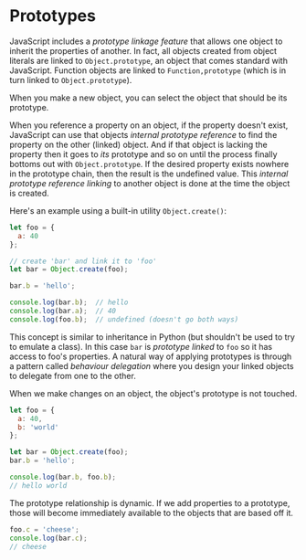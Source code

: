 # Prototypes


JavaScript includes a *prototype linkage feature* that allows one object to inherit the properties of another. In fact, all objects created from object literals are linked to `Object.prototype`, an object that comes standard with JavaScript. Function objects are linked to `Function,prototype` (which is in turn linked to `Object.prototype`).

When you make a new object, you can select the object that should be its prototype.

When you reference a property on an object, if the property doesn't exist, JavaScript can use that objects *internal prototype reference* to find the property on the other (linked) object. And if that object is lacking the property then it goes to *its* prototype and so on until the process finally bottoms out with `Object.prototype`. If the desired property exists nowhere in the prototype chain, then the result is the undefined value. This *internal prototype reference linking* to another object is done at the time the object is created.

Here's an example using a built-in utility `Object.create()`:

```JavaScript
let foo = {
  a: 40
};

// create 'bar' and link it to 'foo'
let bar = Object.create(foo);

bar.b = 'hello';

console.log(bar.b);  // hello
console.log(bar.a);  // 40
console.log(foo.b);  // undefined (doesn't go both ways)
```

This concept is similar to inheritance in Python (but shouldn't be used to try to emulate a class). In this case `bar` is *prototype linked* to `foo` so it has access to foo's properties. A natural way of applying prototypes is through a pattern called *behaviour delegation* where you design your linked objects to delegate from one to the other.

When we make changes on an object, the object's prototype is not touched.

```javascript
let foo = {
  a: 40,
  b: 'world'
};

let bar = Object.create(foo);
bar.b = 'hello';

console.log(bar.b, foo.b);
// hello world
```

The prototype relationship is dynamic. If we add properties to a prototype, those will become immediately available to the objects that are based off it.

```javascript
foo.c = 'cheese';
console.log(bar.c);
// cheese
```

